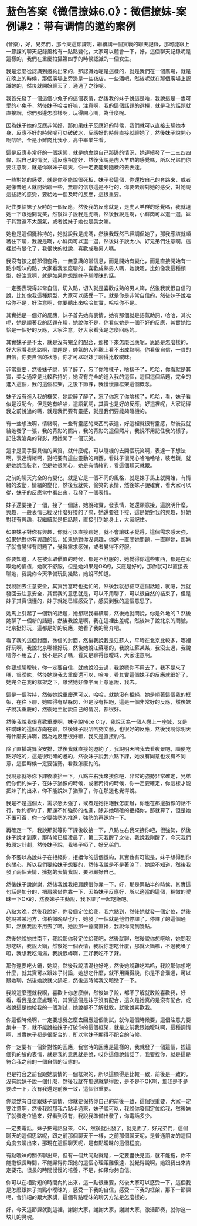 # 蓝色答案《微信撩妹6.0》：微信撩妹-案例课2：带有调情的邀约案例

(音樂)，好，兄弟們，那今天這節課呢，繼續講一個實戰的聊天記錄，那可能跟上一節課的聊天記錄風格有一點點變化，大家可以體會一下，好，這個聊天記錄呢是這樣的，我們在重慶拍攝第四季的時候認識的一個女生。

我是怎麼從認識到邀約出來的，那認識她呢是這樣的，就是我們在一個廣場，就是在晚上的時候，那個廣場上旁邊是一些夜店，一些酒吧，然後呢就在那個廣場上認識她的，然後就開始聊天了，通過了之後呢。

我首先發了一個這個小兔子的這個表情，然後我的妹子說這是啥，我說這是一隻可愛的小兔子，然後妹子哈哈好嘛，注意啊，我的這個話題的選擇，就是我的話題就直接說，你們那邊怎麼樣啊，玩得開心嗎，為什麼呢。

因為妹子她的反應非常好，那如果妹子反應好的時候，我們就可以直接去聊她本身，反應不好的時候呢可以破破冰，反應好的時候直接就聊她了，然後妹子說開心啊哈哈，全是小鮮肉比我小，高中畢業生看。

這是反應非常好的一個狀態，就是她會說自己那邊的情況，她連續發了一二三四四條，說自己的情況，這反應相當好，然後我說是虎入羊群的感覺嗎，所以兄弟們你要注意啊，就是你跟妹子聊天，你一定要能夠隨機的去表達。

一些對她的感受，就是你不能說很死板，妹子發這個，你還按自己的套路來，或者是像普通人就開始聊一些，無聊的信息這是不行的，你要去聊對她的感受，對她說這些話的感受，要給她一個及時的反應，這很重要。

記住要給妹子及時的一個反應，然後我的反應就是，是虎入羊群的感覺嗎，我就逗她一下跟她開玩笑，然後妹子說我是虎嗎，然後我說是啊，小鮮肉可以選一選，妹子其實還不太服氣，或者說妹子她也是美女嘛。

她也是這個挺矜持的，她就說我是虎嗎，然後我既然已經調侃她了，那我應該就順著往下聊，我說是啊，小鮮肉可以選一選，然後妹子說太小，好兄弟們注意啊，這裡就有變化了，我很快的就說，喜歡成熟男人嗎。

我沒有按之前那個套路，一無意識的聊信息，而是開始有變化，而是直接開始有一點小曖昧的點，大家看我怎麼聊的，喜歡成熟男人嗎，她說嗯，比如像我這種類型，好注意啊，就是如果你想跟妹子聊曖昧的話。

一定要表現得非常自信，切入點，切入就是喜歡成熟的男人嘛，然後我就很自信的說，比如像我這種類型，大家可以感受一下，就是你是非常自信的，然後妹子說哈哈你不是，好注意啊，你要聽出來哈哈其實，哈哈你不是。

其實她是一個好的反應，妹子首先她有表情，她有那個就是語氣助詞，哈哈，其次呢，她是順著我的話題在聊，她說你不是，你看似她是一個不好的反應，其實她恰恰是一個好的反應，大家注意，好大家看我是怎麼回應的。

其實妹子是不太，就是沒有完全的配合，那接下來怎麼回應呢，思路是怎麼樣的，好大家看我思路啊，問題是，帥氣的人外觀上看不出成熟啊，你看很自信，一貫的自信，你要自信的狀態，你才可以跟妹子聊得比較曖昧。

非常重要，然後妹子說，醉了醉了，忘了你啥樣子，啥樣子了，哈哈，你看就是其實，美女通常是比較矜持的，她沒有完全的進入我的這個，這個這個話題，完全的進入這個，我的這個框架，之後下節課，我慢慢講框架這個概念。

妹子沒有進入我的框架，她說醉了醉了，忘了你忘了你啥樣了，哈哈，看，妹子看似是沒配合，但是她有哈哈，這語氣詞，其實也是好的反應，好這裡呢，大家記得我之前說過的嗎，就是我們要有靈感，就是我們要能夠隨機的。

有一些想法啊，情緒啊，一些有靈感的東西的表達，好這裡就很有靈感，然後我就給她發了一張，我的背影的照片，我的背影的這個照片，我說不用記住我的樣子，記住我滄桑的背影，跟她開了一個玩笑。

這才是高手要具備的素質，就什麼呢，可以隨機的去開個玩笑啊，表達一下想法啊，表達情緒啊，對吧要有這些靈動的東西，看妹子很開心哈哈哈哈，裝老鎖，就是她說我裝老，但是她很開心，她是有情緒的，看這個聊天就跟。

之前的聊天完全的有變化，就是它是一個不同的風格，就是妹子馬上就開始，有情緒的波動，情緒的變化，然後我就笑，偷笑的表情，然後妹子說確實，看大家可以從，妹子的反應當中看出來，我發了一個表情。

妹子還要接了一個，接了一個話，她說確實，發表情，她還願意接，這說明什麼，興趣，一般表情已經沒什麼好接的了嘛，她還要往下接，這是她對我的興趣，好她對我有興趣，我繼續就是把話題，直接引到她身上，大家記住。

如果妹子對你有興趣，你就可以直接聊她，就不會讓妹子覺得，這個需求感太強，如果她對你有興趣的話，如果她對你沒興趣，你還一直問她問題，一直聊她，那妹子就會覺得有問題了，覺得需求感強，或者覺得不舒服。

你要知道，人在被索取價值的時候，都是不舒服的，她覺得你這些東西，都是在索取她的價值，她就不舒服，但是她如果是OK的，反應是好的，那你就可以直接去聊她，我說你今天準備玩到幾點，她說不知道。

我說回去注意安全，其實我當時也挺忙的，然後我就想結束這個話題，就嗯，我就發回去注意安全，其實我的意思就是，可以不用聊了，可以很自然的結束了，但是妹子其實很懂的，妹子就她已經感受了，感受到我的這個意思了。

她馬上引起了一個新的話題，她想跟我繼續聊，然後她就問說，你是外地的？然後她聊了一個新的話題，然後我說是啊，我在這裡出差呢，然後妹子說北京的問號，北京挺好玩，這都是好的反應，她看了我的簡介吧。

看了我的這個封面，微信的封面，然後我說我是江蘇人，平時在北京比較多，哪裡好玩啊，我說北京哪裡好玩，然後她說江蘇哪的，我說江蘇某某，我沒去過，我說嗯你不用去了，我不是來了嗎，看又是聊得很曖昧，大家注意啊。

你要想聊曖昧，你一定要自信，就她說沒去過，我說嗯你不用去了，我不是來了嗎，很曖昧，然後她說我去重慶還可以，哈哈，看其實這個妹子的反應就很好了，她完全在我的框架之下，雖然她好像字面上意思說，我去。

這是一個矜持，然後她說重慶還可以，哈哈，就她沒有拒絕，她是順著這個我的框架，在往下聊，她顯得有點躲閃，但是沒有拒絕，這是一個非常好的反應，然後妹子說我重慶的，然後她主動說自己的情況，都很好。

然後我說我很喜歡重慶啊，妹子說Nice City，我說因為一個人戀上一座城，又是往曖昧的這個方向在聊，然後妹子說哈哈夠文藝，也很好的反應，然後我說你明天有什麼安排啊，因為她反應很好嘛，我又是直接約的。

除了直播跳舞沒安排，然後我就直接的邀約了，我說明天陪我去看夜景吧，順便吃點好吃的，這是很明確的邀約，然後妹子說我六點下課，她沒有同意也沒有不同意，這個時候一定要強勢，看我怎麼約的。

我說那就等你下課後收拾一下，八點左右我來接你吧，非常的強勢非常確定，兄弟們你們約妹子，在妹子猶豫的時候，或者矜持的時候，你一定要確定，你這樣才能把妹子約出來，你不能說妹子猶豫了，你在那邊也覺得說。

我是不是這個太，需求感太強了，或者是她拒絕我怎麼辦，你也在那邊猶豫的話不行，你約都約了，那還不如強勢的推進，除非她明確的拒絕你，那就算了，但是她不置可否，你一定要強勢的推進，強勢的再邀約一下。

再確定一下，我說那就等你下課後收拾一下，八點左右我來接你吧，很強勢，然後妹子說才到家，那時候已經凌晨了，第二天我醒了之後，我說我剛醒了，今天我們按原定計劃，然後妹子說，我嗓子啞了，好兄弟們。

你不要以為說妹子在拒絕你，拒絕你的這個邀約，其實也有可能是，妹子想得到你的關心，所以我們要給妹子想要的，然後我說是不是著涼了，她說不知道，然後我發了兩個表情，擁抱的表情我說，要照顧好自己。

然後妹子說謝謝，然後我說我把肩膀借你靠一下，好，那是兩點半的時候，其實這句話是加分的，把肩膀借你靠一下，因為妹子反應好，所以適當的這個，稍微的曖昧一下OK的，然後妹子主動說，我下課了一起吃飯吧。

八點太晚，然後我說好，你發個定位給我，我六點到，然後她就發一個定位，然後她說某某地方，你稍微晚點也行，她發了一個就是他們停課了，停課了的這個通知，然後我說不用去了嗎，她說那一會開直播，我說你開到幾點。

然後她說她住南平，我說那你發定位給我吧，然後就聊，然後說你想吃啥，她問我想吃啥，我說火鍋，然後她一個表情，我說你想吃什麼，那就火鍋嘛，不過我嗓子啞，我想我吃清湯，我說很棒啊，正好我吃不了辣。

那你還要吃火鍋，她說，然後我說清湯也好吃，然後她說難吃哈哈，我說那你想吃什麼，就其實可以跟妹子討論，她想吃什麼，就不用顯得說，你是不會溝通，可以跟她聊，然後她說就火鍋吧，然後這時候我又暗戀了一下。

我說這麼遷就我啊，喜歡上你怎麼辦，然後妹子說，都不了解就敢說喜歡我，好看，看我是怎麼處理的，其實這個是妹子沒有配合，這次是她真的是沒有配合，或者說這是她給我的一個測試，她說都不了解就敢，就敢說喜歡我。

你這個時候啊，一定要想我怎麼去回應這個測試，就你這個時候要，這個注意力要集中一下，就不能說被妹子打破你的這個框架，就是之前我跟她曖昧啊，這種調情啊，其實妹子都是很配合的，所以當妹子顯得不配合的時候。

你一定要有一個針對性的回應，我當時的回應是這樣的，我就發了一個這個，捏這個狗的臉的表情，就是我的意思就是說，哎你這個說錯話了，我要捏你，就是這是符合我之前的一個自信的狀態的。

也是符合之前我跟她調情的一個框架的，所以這顯得是比較一致，前後是一致的，沒有說妹子說一個什麼，然後我就在那邊就覺得說，是不是不OK啊，那我是不是要改一下，沒有我還是前後一致，這個很重要。

你既然有自信跟妹子調情，你就要保持你自己的前後一致，這個很重要，大家一定要注意啊，然後我說那我六點半過來，妹子說可以，我說你發個定位給我，然後妹子就發定位過來，好看到沒有，我說我準備出發了，你電話多少。

一定要電話，妹子把電話發來，OK，然後就出發了，就見面了，好兄弟們，這個聊天的這個思路呢，跟之前那個聊天不一樣，之前那個聊天呢，是普通朋友的這個角度去聊出來，那現在這個聊天呢，是有點曖昧的這個程度。

有點曖昧的關係聊出來，但有一個共同點就是，一定要盡快見面，就不能拖，你不能拖很長時間，不能顯得你跟她的這個心理距離很遠，就覺得說啊，她跟我出來肯定要花，很長的時間慢慢的培養，不是，如果你夠自信。

你可以在相對短的時間內約出來，這一點很重要，然後大家可以感受一下，這個我是怎麼跟妹子搞點小曖昧的，感受一下我的自信，感受一下我的框架，那下一節課呢，會詳細的跟大家講，這個有點曖昧的聊天方法是怎麼樣的。

好，今天這節課就到這裡，謝謝大家，謝謝大家，謝謝大家，激活節奏，就你这一块儿的灵魂。